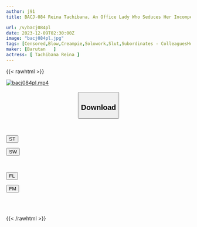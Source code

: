 ```yaml
---
author: j91
title: BACJ-084 Reina Tachibana, An Office Lady Who Seduces Her Incompetent Boss Who She Shares A Room With On A Business Trip And Makes Him Ejaculate To The Limit

url: /v/bacj084pl
date: 2023-12-09T02:30:00Z
image: "bacj084pl.jpg"
tags: [Censored,Blow,Creampie,Solowork,Slut,Subordinates - ColleaguesHotel	 ]
maker: [Barutan   ]
actress: [ Tachibana Reina ]
---
```



{{< rawhtml >}}

<div class="video" data-videoid="BAmPpYLzK4uyxg6">
    <a href="javascript:;">
        <img src="/v/bacj084pl/bacj084pl.jpg" width="WIDTH" height="HEIGHT" alt="bacj084pl.mp4" loading="lazy">
    </a>
</div>

<script type="text/javascript" src="https://j91.asia/asset/on-demand-st.js"></script>

<br>
  <link rel="stylesheet" href="https://j91.asia/asset/bs5.css">
  
  <center>
  <button class="btn btn-primary" type="button" data-bs-toggle="collapse" data-bs-target=".multi-collapse" aria-expanded="false" aria-controls="multiCollapseExample1 multiCollapseExample2"><h2>Download</h2></button></center>
</p>
<div class="row">
  <div class="col">
    <div class="collapse multi-collapse" id="multiCollapseExample1">
      <div class="card card-body">
	      	      <br>
<div class="buttons">  
<p><a href="https://streamtape.to/v/BAmPpYLzK4uyxg6" target="_blank"><button class="btn-hover color-3"><i class="fa fa-download"></i> ST</button></a></p>
<p><a href="https://flaswish.com/tny0tag7ua99" target="_blank"><button class="btn-hover color-2"><i class="fa fa-download"></i> SW</button></a></p></div>
    </div>
  </div>
</div>
  <div class="col">
    <div class="collapse multi-collapse" id="multiCollapseExample2">
      <div class="card card-body">
	      <br>
<div class="buttons">
<p><a href="javascript:;" target="_blank"><button class="btn-hover color-9"><i class="fa fa-download"></i> FL</button></a></p>
<p><a href="javascript:;" target="_blank"><button class="btn-hover color-8"><i class="fa fa-download"></i> FM</button></a></p></div>
<br><br>
      </div>
    </div>
  </div>
</div>

{{< /rawhtml >}}